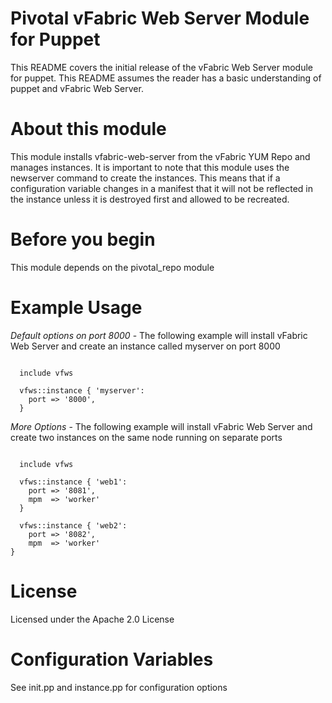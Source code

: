 # Pivotal vFabric Web Server Module for Puppet

This README covers the initial release of the vFabric Web Server module for puppet. This README assumes the reader has a basic understanding of puppet and vFabric Web Server.

# About this module

This module installs vfabric-web-server from the vFabric YUM Repo and manages instances. It is important to note that this module uses the newserver command to create the instances. This means that if a configuration variable changes in a manifest that it will not be reflected in the instance unless it is destroyed first and allowed to be recreated.

# Before you begin

This module depends on the pivotal_repo module

# Example Usage

*Default options on port 8000* - The following example will install vFabric Web Server and create an instance called myserver on port 8000

```puppet

  include vfws

  vfws::instance { 'myserver':
    port => '8000',
  }

```

*More Options* - The following example will install vFabric Web Server and create two instances on the same node running on separate ports
```puppet

  include vfws
  
  vfws::instance { 'web1':
    port => '8081',
    mpm  => 'worker'
  }

  vfws::instance { 'web2':
    port => '8082',
    mpm  => 'worker'
}
```

# License

Licensed under the Apache 2.0 License

# Configuration Variables

See init.pp and instance.pp for configuration options

